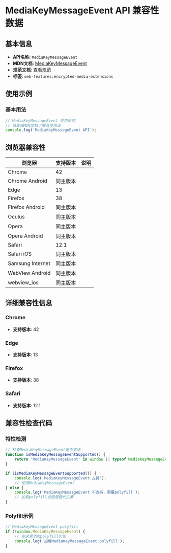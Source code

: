 # MediaKeyMessageEvent API 兼容性数据

## 基本信息

- **API名称**: `MediaKeyMessageEvent`
- **MDN文档**: [MediaKeyMessageEvent](https://developer.mozilla.org/docs/Web/API/MediaKeyMessageEvent)
- **规范文档**: [查看规范](https://w3c.github.io/encrypted-media/#mediakeymessageevent)
- **标签**: `web-features:encrypted-media-extensions`

## 使用示例

### 基本用法

```javascript
// MediaKeyMessageEvent 使用示例
// 请查阅MDN文档了解具体用法
console.log('MediaKeyMessageEvent API');
```

## 浏览器兼容性

| 浏览器 | 支持版本 | 说明 |
|--------|----------|------|
| Chrome | 42 |  |
| Chrome Android | 同主版本 |  |
| Edge | 13 |  |
| Firefox | 38 |  |
| Firefox Android | 同主版本 |  |
| Oculus | 同主版本 |  |
| Opera | 同主版本 |  |
| Opera Android | 同主版本 |  |
| Safari | 12.1 |  |
| Safari iOS | 同主版本 |  |
| Samsung Internet | 同主版本 |  |
| WebView Android | 同主版本 |  |
| webview_ios | 同主版本 |  |

## 详细兼容性信息

### Chrome

- **支持版本**: 42

### Edge

- **支持版本**: 13

### Firefox

- **支持版本**: 38

### Safari

- **支持版本**: 12.1

## 兼容性检查代码

### 特性检测

```javascript
// 检查MediaKeyMessageEvent是否支持
function isMediaKeyMessageEventSupported() {
    return 'MediaKeyMessageEvent' in window || typeof MediaKeyMessageEvent !== 'undefined';
}

if (isMediaKeyMessageEventSupported()) {
    console.log('MediaKeyMessageEvent 支持');
    // 使用MediaKeyMessageEvent
} else {
    console.log('MediaKeyMessageEvent 不支持，需要polyfill');
    // 加载polyfill或使用替代方案
}
```

### Polyfill示例

```javascript
// MediaKeyMessageEvent polyfill
if (!window.MediaKeyMessageEvent) {
    // 在这里添加polyfill实现
    console.log('加载MediaKeyMessageEvent polyfill');
}
```

